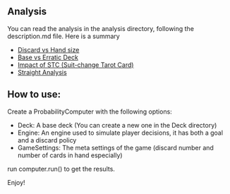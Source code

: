 ## Analysis

You can read the analysis in the analysis directory, following the description.md file.
Here is a summary

- [Discard vs Hand size](analysis/chapter_1/description.md)
- [Base vs Erratic Deck](analysis/chapter_2/description.md)
- [Impact of STC (Suit-change Tarot Card)](analysis/chapter_3/description.md)
- [Straight Analysis](analysis/chapter_4/description.md)

## How to use:

Create a ProbabilityComputer with the following options:
- Deck: A base deck (You can create a new one in the Deck directory)
- Engine: An engine used to simulate player decisions, it has both a goal and a discard policy
- GameSettings: The meta settings of the game (discard number and number of cards in hand especially)

run computer.run() to get the results. 

Enjoy!

